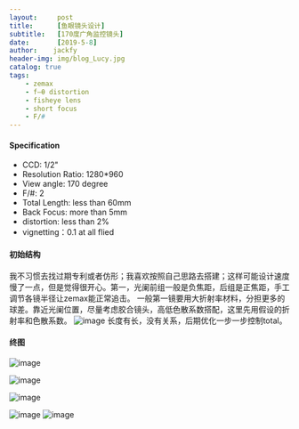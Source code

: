 ```yaml
---
layout:     post
title:      [鱼眼镜头设计]
subtitle:   [170度广角监控镜头]
date:       [2019-5-8]
author:    jackfy
header-img: img/blog_Lucy.jpg
catalog: true
tags:
    - zemax
    - f–θ distortion
    - fisheye lens
    - short focus
    - F/#
---
```

#### Specification

- CCD:   1/2"
- Resolution Ratio: 1280*960
- View angle: 170 degree
- F/#: 2
- Total Length: less than 60mm
- Back Focus: more than 5mm
- distortion: less than 2%
- vignetting：0.1 at all flied
#### 初始结构
我不习惯去找过期专利或者仿形；我喜欢按照自己思路去搭建；这样可能设计速度慢了一点，但是觉得很开心。第一，光阑前组一般是负焦距，后组是正焦距，手工调节各镜半径让zemax能正常追击。
一般第一镜要用大折射率材料，分担更多的球差。靠近光阑位置，尽量考虑胶合镜头，高低色散系数搭配，这里先用假设的折射率和色散系数。
![image](https://github.com/Opticscloudend/opticscloudend.github.io/assets/131378528/19c33a17-a382-46a4-85cd-19ae5a953fe7)
长度有长，没有关系，后期优化一步一步控制total。

#### 终图

![image](https://github.com/Opticscloudend/opticscloudend.github.io/assets/131378528/22e1320d-9879-4ba2-b445-14159047b841)

![image](https://github.com/Opticscloudend/opticscloudend.github.io/assets/131378528/09d3d980-d931-4edf-818f-716b5586a690)

![image](https://github.com/Opticscloudend/opticscloudend.github.io/assets/131378528/c38d9409-17db-4978-b860-9abd0bc3333e)

![image](https://github.com/Opticscloudend/opticscloudend.github.io/assets/131378528/4f555527-a161-4f08-9c9e-fa96e4ecbed0)
![image](https://github.com/Opticscloudend/opticscloudend.github.io/assets/131378528/35034d94-f9f9-4618-b6ea-07ac3ee76567)




